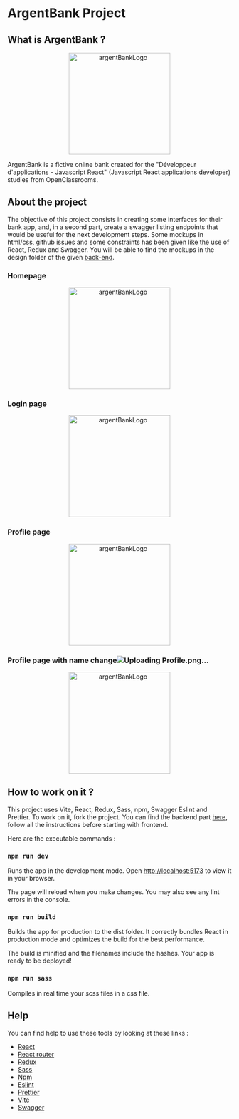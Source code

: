 # ArgentBank Project

## What is ArgentBank ?

<p align="center">
    <img width="228" alt="argentBankLogo" src="https://github.com/user-attachments/assets/d49a7252-c86c-4f11-9255-794f9cf18e8a">
</p>

ArgentBank is a fictive online bank created for the "Développeur d'applications - Javascript React" (Javascript React applications developer) studies from OpenClassrooms.

## About the project

The objective of this project consists in creating some interfaces for their bank app, and, in a second part, create a swagger listing endpoints that would be useful for the next development steps. Some mockups in html/css, github issues and some constraints has been given like the use of React, Redux and Swagger. You will be able to find the mockups in the design folder of the given [back-end](https://github.com/OpenClassrooms-Student-Center/Project-10-Bank-API).

### Homepage

<p align="center">
    <img width="228" alt="argentBankLogo" src="https://github.com/user-attachments/assets/9ffc0643-824e-4a1e-8d60-27bd9ddf618c">
</p>

### Login page

<p align="center">
    <img width="228" alt="argentBankLogo" src="https://github.com/user-attachments/assets/ea754c8c-e3f5-4c01-996c-ff6a5fef45aa">
</p>

### Profile page

<p align="center">
    <img width="228" alt="argentBankLogo" src="https://github.com/user-attachments/assets/e6c412ce-8e5f-478b-a0d4-43daea1afec3">
</p>

### Profile page with name change![Uploading Profile.png…]()

<p align="center">
    <img width="228" alt="argentBankLogo" src="https://github.com/user-attachments/assets/2ec39eaf-56e9-4dea-9199-f4a841469a08">
</p>

## How to work on it ?

This project uses Vite, React, Redux, Sass, npm, Swagger Eslint and Prettier. To work on it, fork the project. You can find the backend part [here](https://github.com/OpenClassrooms-Student-Center/Project-10-Bank-API), follow all the instructions before starting with frontend.

Here are the executable commands :

### `npm run dev`

Runs the app in the development mode.
Open [http://localhost:5173](http://localhost:5173) to view it in your browser.

The page will reload when you make changes.
You may also see any lint errors in the console.

### `npm run build`

Builds the app for production to the dist folder.
It correctly bundles React in production mode and optimizes the build for the best performance.

The build is minified and the filenames include the hashes.
Your app is ready to be deployed!

### `npm run sass`

Compiles in real time your scss files in a css file.

## Help

You can find help to use these tools by looking at these links :

- [React](https://react.dev)
- [React router](https://reactrouter.com/en/main)
- [Redux](https://redux.js.org/introduction/getting-started)
- [Sass](https://sass-lang.com/documentation/)
- [Npm](https://docs.npmjs.com)
- [Eslint](https://eslint.org/docs/latest/)
- [Prettier](https://prettier.io/docs/en/)
- [Vite](https://vitejs.dev/guide/)
- [Swagger](https://swagger.io/docs/)
